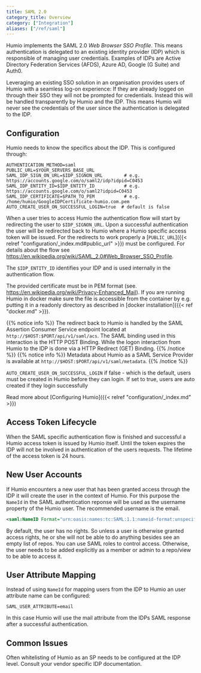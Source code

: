 ```yaml
---
title: SAML 2.0
category_title: Overview
category: ["Integration"]
aliases: ["/ref/saml"]
---
```


Humio implements the SAML 2.0 _Web Browser SSO Profile_. This means authentication is delegated to an existing identity provider (IDP) which is responsible of managing user credentials. Examples of IDPs are Active Directory Federation Services (AFDS), Azure AD, Google (G Suite) and Auth0.

Leveraging an existing SSO solution in an organisation provides users of Humio with a seamless log-on experience: If they are already logged on through their SSO they will not be prompted for credentials. Instead this will be handled transparently by Humio and the IDP. This means Humio will never see the credentials of the user since the authentication is delegated to the IDP.

## Configuration

Humio needs to know the specifics about the IDP. This is configured through:

```shell
AUTHENTICATION_METHOD=saml
PUBLIC_URL=$YOUR_SERVERS_BASE_URL
SAML_IDP_SIGN_ON_URL=$IDP_SIGNON_URL        # e.g. https://accounts.google.com/o/saml2/idp?idpid=C0453
SAML_IDP_ENTITY_ID=$IDP_ENTITY_ID           # e.g. https://accounts.google.com/o/saml2?idpid=C0453
SAML_IDP_CERTIFICATE=$PATH_TO_PEM           # e.g. /home/humio/GoogleIDPCertificate-humio.com.pem
AUTO_CREATE_USER_ON_SUCCESSFUL_LOGIN=true  # default is false 
```

When a user tries to access Humio the authentication flow will start by redirecting the user to `$IDP_SIGNON_URL`. Upon a successful authentication the user will be redirected back to Humio where a Humio specific access token will be issued. For the redirects to work properly a [`PUBLIC_URL`]({{< relref "configuration/_index.md#public_url" >}}) must be configured. For details about the flow see https://en.wikipedia.org/wiki/SAML_2.0#Web_Browser_SSO_Profile.

The `$IDP_ENTITY_ID` identifies your IDP and is used internally in the authentication flow.

The provided certificate must be in PEM format (see. https://en.wikipedia.org/wiki/Privacy-Enhanced_Mail). If you are running Humio in docker make sure the file is accessible from the container by e.g. putting it in a readonly directory as described in [docker installation]({{< ref "docker.md" >}}).

{{% notice info %}}
The redirect back to Humio is handled by the SAML Assertion Consumer Service endpoint located at `http://$HOST:$PORT/api/v1/saml/acs`. The SAML binding used in this interaction is the HTTP POST Binding. While the logon interaction from Humio to the IDP is done via a HTTP Redirect (GET) Binding.
 {{% /notice %}}
 {{% notice info %}}
 Metadata about Humio as a SAML Service Provider is available at `http://$HOST:$PORT/api/v1/saml/metadata`.
{{% /notice %}}

`AUTO_CREATE_USER_ON_SUCCESSFUL_LOGIN` if false - which is the default, users must be created in Humio before they can login. If set to true, users are auto created if they login successfully

Read more about [Configuring Humio]({{< relref "configuration/_index.md" >}})

## Access Token Lifecycle

When the SAML specific authentication flow is finished and successful a Humio access token is issued by Humio itself. Until the token expires the IDP will not be involved in authentication of the users requests. The lifetime of the access token is 24 hours.

## New User Accounts

If Humio encounters a new user that has been granted access through the IDP it will create the user in the context of Humio. For this purpose the `NameId` in the SAML authentication reponse will be used as the username property of the Humio user. The recommended username is the email.

```xml
<saml:NameID Format="urn:oasis:names:tc:SAML:1.1:nameid-format:unspecified">Username</saml:NameID>
```

By default, the user has no rights.  So unless a user is otherwise granted access rights, he or she will not be able to do anything besides see an empty list of repos.  You can use SAML roles to control access. Otherwise, the user needs to be added explicitly as a member or admin to a repo/view to be able to access it.

## User Attribute Mapping

Instead of using `NameId` for mapping users from the IDP to Humio an user attribute name can be configured:

```shell
SAML_USER_ATTRIBUTE=email
```

In this case Humio will use the mail attribute from the IDPs SAML response after a successful authentication.

## Common Issues

Often whitelisting of Humio as an SP needs to be configured at the IDP level. Consult your vendor specific IDP documentation.
